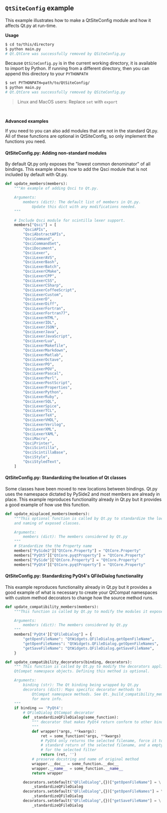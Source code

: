 ## `QtSiteConfig` example

This example illustrates how to make a QtSiteConfig module and how it affects Qt.py at run-time.

**Usage**

```bash
$ cd to/this/directory
$ python main.py
# Qt.QtCore was successfully removed by QSiteConfig.py
```

Because `QtSiteConfig.py` is in the current working directory, it is available to import by Python. If running from a different directory, then you can append this directory to your `PYTHONPATH`

```bash
$ set PYTHONPATH=path/to/QtSiteConfig/
$ python main.py
# Qt.QtCore was successfully removed by QSiteConfig.py
```

> Linux and MacOS users: Replace `set` with `export`

<br>

**Advanced examples**

If you need to you can also add modules that are not in the standard Qt.py. All of these functions are optional in QtSiteConfig, so only implement the functions you need.

#### QtSiteConfig.py: Adding non-standard modules

By default Qt.py only exposes the "lowest common denominator" of all bindings. This example shows how to add the Qsci module that is not included by default with Qt.py.

```python
def update_members(members):
    """An example of adding Qsci to Qt.py.

    Arguments:
        members (dict): The default list of members in Qt.py.
            Update this dict with any modifications needed.
    """

    # Include Qsci module for scintilla lexer support.
    members["Qsci"] = [
        "QsciAPIs",
        "QsciAbstractAPIs",
        "QsciCommand",
        "QsciCommandSet",
        "QsciDocument",
        "QsciLexer",
        "QsciLexerAVS",
        "QsciLexerBash",
        "QsciLexerBatch",
        "QsciLexerCMake",
        "QsciLexerCPP",
        "QsciLexerCSS",
        "QsciLexerCSharp",
        "QsciLexerCoffeeScript",
        "QsciLexerCustom",
        "QsciLexerD",
        "QsciLexerDiff",
        "QsciLexerFortran",
        "QsciLexerFortran77",
        "QsciLexerHTML",
        "QsciLexerIDL",
        "QsciLexerJSON",
        "QsciLexerJava",
        "QsciLexerJavaScript",
        "QsciLexerLua",
        "QsciLexerMakefile",
        "QsciLexerMarkdown",
        "QsciLexerMatlab",
        "QsciLexerOctave",
        "QsciLexerPO",
        "QsciLexerPOV",
        "QsciLexerPascal",
        "QsciLexerPerl",
        "QsciLexerPostScript",
        "QsciLexerProperties",
        "QsciLexerPython",
        "QsciLexerRuby",
        "QsciLexerSQL",
        "QsciLexerSpice",
        "QsciLexerTCL",
        "QsciLexerTeX",
        "QsciLexerVHDL",
        "QsciLexerVerilog",
        "QsciLexerXML",
        "QsciLexerYAML",
        "QsciMacro",
        "QsciPrinter",
        "QsciScintilla",
        "QsciScintillaBase",
        "QsciStyle",
        "QsciStyledText",
    ]
```


#### QtSiteConfig.py: Standardizing the location of Qt classes

Some classes have been moved to new locations between bindings. Qt.py uses the namespace dictated by PySide2 and most members are already in place.
This example reproduces functionality already in Qt.py but it provides a good example of how use this function.

```python
def update_misplaced_members(members):
    """This optional function is called by Qt.py to standardize the location
    and naming of exposed classes.

    Arguments:
        members (dict): The members considered by Qt.py
    """
    # Standardize the the Property name
    members["PySide2"]["QtCore.Property"] = "QtCore.Property"
    members["PyQt5"]["QtCore.pyqtProperty"] = "QtCore.Property"
    members["PySide"]["QtCore.Property"] = "QtCore.Property"
    members["PyQt4"]["QtCore.pyqtProperty"] = "QtCore.Property"
```

#### QtSiteConfig.py: Standardizing PyQt4's QFileDialog functionality

This example reproduces functionality already in Qt.py but it provides a good example of what is necessary to create your QtCompat namespaces with custom method decorators to change how the source method runs.

```python
def update_compatibility_members(members):
    """This function is called by Qt.py to modify the modules it exposes.

    Arguments:
        members (dict): The members considered by Qt.py
    """
    members['PyQt4']["QFileDialog"] = {
        "getOpenFileName": "QtWidgets.QFileDialog.getOpenFileName",
        "getOpenFileNames": "QtWidgets.QFileDialog.getOpenFileNames",
        "getSaveFileName": "QtWidgets.QFileDialog.getSaveFileName",
    }

def update_compatibility_decorators(binding, decorators):
    """ This function is called by Qt.py to modify the decorators applied to
    QtCompat namespace objects. Defining this method is optional.

    Arguments:
        binding (str): The Qt binding being wrapped by Qt.py
        decorators (dict): Maps specific decorator methods to
            QtCompat namespace methods. See Qt._build_compatibility_members
            for more info.
    """
    if binding == 'PyQt4':
        # QFileDialog QtCompat decorator
        def _standardizeQFileDialog(some_function):
            """ decorator that makes PyQt4 return conform to other bindings
            """
            def wrapper(*args, **kwargs):
                ret = some_function(*args, **kwargs)
                # PyQt4 only returns the selected filename, force it to a
                # standard return of the selected filename, and a empty string
                # for the selected filter
                return (ret, '')
            # preserve docstring and name of original method
            wrapper.__doc__ = some_function.__doc__
            wrapper.__name__ = some_function.__name__
            return wrapper

        decorators.setdefault("QFileDialog",{})["getOpenFileName"] = \
            _standardizeQFileDialog
        decorators.setdefault("QFileDialog",{})["getOpenFileNames"] = \
            _standardizeQFileDialog
        decorators.setdefault("QFileDialog",{})["getSaveFileName"] = \
            _standardizeQFileDialog
```
